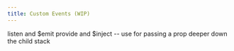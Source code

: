 ```yaml
---
title: Custom Events (WIP)
---
```


listen and $emit
provide and $inject -- use for passing a prop deeper down the child stack